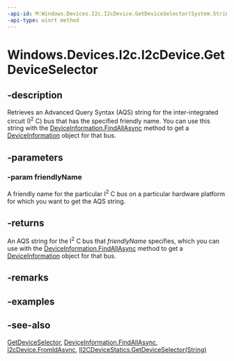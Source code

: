 ----api-id: M:Windows.Devices.I2c.I2cDevice.GetDeviceSelector(System.String)
-api-type: winrt method
---<!-- Method syntaxpublic string GetDeviceSelector(System.String friendlyName)--># Windows.Devices.I2c.I2cDevice.GetDeviceSelector## -descriptionRetrieves an Advanced Query Syntax (AQS) string for the inter-integrated circuit (I<sup>2</sup> C) bus that has the specified friendly name. You can use this string with the [DeviceInformation.FindAllAsync](../windows.devices.enumeration/deviceinformation_findallasync.md) method to get a [DeviceInformation](../windows.devices.enumeration/deviceinformation.md) object for that bus.## -parameters### -param friendlyNameA friendly name for the particular I<sup>2</sup> C bus on a particular hardware platform for which you want to get the AQS string.## -returnsAn AQS string for the I<sup>2</sup> C bus that *friendlyName* specifies, which you can use with the [DeviceInformation.FindAllAsync](../windows.devices.enumeration/deviceinformation_findallasync.md) method to get a [DeviceInformation](../windows.devices.enumeration/deviceinformation.md) object for that bus.## -remarks## -examples## -see-also[GetDeviceSelector](i2cdevice_getdeviceselector_838466080.md), [DeviceInformation.FindAllAsync](../windows.devices.enumeration/deviceinformation_findallasync.md), [I2cDevice.FromIdAsync](i2cdevice_fromidasync.md), [II2CDeviceStatics.GetDeviceSelector(String)](ii2cdevicestatics_getdeviceselector_1752695616.md)